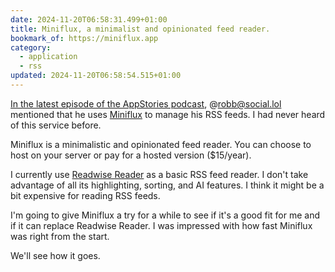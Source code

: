 ```yaml
---
date: 2024-11-20T06:58:31.499+01:00
title: Miniflux, a minimalist and opinionated feed reader.
bookmark_of: https://miniflux.app
category:
  - application
  - rss
updated: 2024-11-20T06:58:54.515+01:00
---
```


[In the latest episode of the AppStories podcast](https://appstories.net/episodes/412), @robb@social.lol mentioned that he uses [Miniflux](https://miniflux.app) to manage his RSS feeds. I had never heard of this service before.

Miniflux is a minimalistic and opinionated feed reader. You can choose to host on your server or pay for a hosted version ($15/year).

I currently use [Readwise Reader](https://readwise.io/read) as a basic RSS feed reader. I don't take advantage of all its highlighting, sorting, and AI features. I think it might be a bit expensive for reading RSS feeds.

I'm going to give Miniflux a try for a while to see if it's a good fit for me and if it can replace Readwise Reader. I was impressed with how fast Miniflux was right from the start.

We'll see how it goes.
